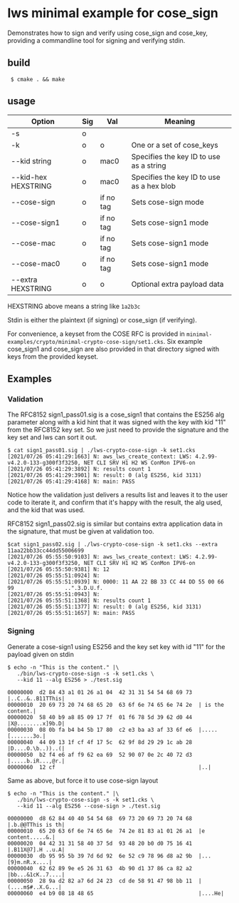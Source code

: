 # lws minimal example for cose_sign

Demonstrates how to sign and verify using cose_sign and cose_key, providing a
commandline tool for signing and verifying stdin.

## build

```
 $ cmake . && make
```

## usage

|Option|Sig|Val|Meaning|
|---|---|---|---|
|-s|o|||Select signing mode (stdin is payload)|
|-k <keyset filepath>|o|o|One or a set of cose_keys|
|--kid string|o|mac0|Specifies the key ID to use as a string|
|--kid-hex HEXSTRING|o|mac0|Specifies the key ID to use as a hex blob|
|--cose-sign|o|if no tag|Sets cose-sign mode|
|--cose-sign1|o|if no tag|Sets cose-sign1 mode|
|--cose-mac|o|if no tag|Sets cose-sign1 mode|
|--cose-mac0|o|if no tag|Sets cose-sign1 mode|
|--extra HEXSTRING|o|o|Optional extra payload data|

HEXSTRING above means a string like `1a2b3c`

Stdin is either the plaintext (if signing) or cose_sign (if verifying).

For convenience, a keyset from the COSE RFC is provided in
`minimal-examples/crypto/minimal-crypto-cose-sign/set1.cks`.  Six example
cose_sign1 and cose_sign are also provided in that directory signed with keys
from the provided keyset.

## Examples

### Validation

The RFC8152 sign1_pass01.sig is a cose_sign1 that contains the ES256 alg
parameter along with a kid hint that it was signed with the key with kid "11"
from the RFC8152 key set.  So we just need to provide the signature and the key
set and lws can sort it out.

```
$ cat sign1_pass01.sig | ./lws-crypto-cose-sign -k set1.cks
[2021/07/26 05:41:29:1663] N: aws_lws_create_context: LWS: 4.2.99-v4.2.0-133-g300f3f3250, NET CLI SRV H1 H2 WS ConMon IPV6-on
[2021/07/26 05:41:29:3892] N: results count 1
[2021/07/26 05:41:29:3901] N: result: 0 (alg ES256, kid 3131)
[2021/07/26 05:41:29:4168] N: main: PASS
```

Notice how the validation just delivers a results list and leaves it to the user
code to iterate it, and confirm that it's happy with the result, the alg used,
and the kid that was used.

RFC8152 sign1_pass02.sig is similar but contains extra application data in the
signature, that must be given at validation too.

```
$cat sign1_pass02.sig | ./lws-crypto-cose-sign -k set1.cks --extra 11aa22bb33cc44dd55006699
[2021/07/26 05:55:50:9103] N: aws_lws_create_context: LWS: 4.2.99-v4.2.0-133-g300f3f3250, NET CLI SRV H1 H2 WS ConMon IPV6-on
[2021/07/26 05:55:50:9381] N: 12
[2021/07/26 05:55:51:0924] N: 
[2021/07/26 05:55:51:0939] N: 0000: 11 AA 22 BB 33 CC 44 DD 55 00 66 99                ..".3.D.U.f.    
[2021/07/26 05:55:51:0943] N: 
[2021/07/26 05:55:51:1368] N: results count 1
[2021/07/26 05:55:51:1377] N: result: 0 (alg ES256, kid 3131)
[2021/07/26 05:55:51:1657] N: main: PASS
```

### Signing

Generate a cose-sign1 using ES256 and the key set key with id "11" for the
payload given on stdin

```
$ echo -n "This is the content." |\
   ./bin/lws-crypto-cose-sign -s -k set1.cks \
   --kid 11 --alg ES256 > ./test.sig

00000000  d2 84 43 a1 01 26 a1 04  42 31 31 54 54 68 69 73  |..C..&..B11TThis|
00000010  20 69 73 20 74 68 65 20  63 6f 6e 74 65 6e 74 2e  | is the content.|
00000020  58 40 b9 a8 85 09 17 7f  01 f6 78 5d 39 62 d0 44  |X@........x]9b.D|
00000030  08 0b fa b4 b4 5b 17 80  c2 e3 ba a3 af 33 6f e6  |.....[.......3o.|
00000040  44 09 13 1f cf 4f 17 5c  62 9f 8d 29 29 1c ab 28  |D....O.\b..))..(|
00000050  b2 f4 e6 af f9 62 ea 69  52 90 07 0e 2c 40 72 d3  |.....b.iR...,@r.|
00000060  12 cf                                             |..|

```

Same as above, but force it to use cose-sign layout

```
$ echo -n "This is the content." |\
   ./bin/lws-crypto-cose-sign -s -k set1.cks \
   --kid 11 --alg ES256 --cose-sign > ./test.sig

00000000  d8 62 84 40 40 54 54 68  69 73 20 69 73 20 74 68  |.b.@@TThis is th|
00000010  65 20 63 6f 6e 74 65 6e  74 2e 81 83 a1 01 26 a1  |e content.....&.|
00000020  04 42 31 31 58 40 37 5d  93 48 20 b0 d0 75 16 41  |.B11X@7].H ..u.A|
00000030  db 95 95 5b 39 7d 6d 92  6e 52 c9 78 96 d8 a2 9b  |...[9}m.nR.x....|
00000040  62 62 89 9e e5 26 31 63  4b 90 d1 37 86 ca 82 a2  |bb...&1cK..7....|
00000050  28 9a d2 82 a7 6d 24 23  cd de 58 91 47 98 bb 11  |(....m$#..X.G...|
00000060  e4 b9 08 18 48 65                                 |....He|
```
